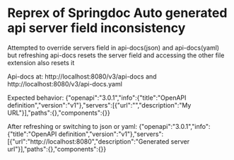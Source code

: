 # Reprex of Springdoc Auto generated api server field inconsistency 

Attempted to override servers field in api-docs(json) and api-docs(yaml) but refreshing api-docs resets the server field and accessing the other file extension also resets it

Api-docs at:
http://localhost:8080/v3/api-docs
and
http://localhost:8080/v3/api-docs.yaml

Expected behavior:
{"openapi":"3.0.1","info":{"title":"OpenAPI definition","version":"v1"},"servers":[{"url":"","description":"My URL"}],"paths":{},"components":{}}

After refreshing or switching to json or yaml:
{"openapi":"3.0.1","info":{"title":"OpenAPI definition","version":"v1"},"servers":[{"url":"http://localhost:8080","description":"Generated server url"}],"paths":{},"components":{}}
